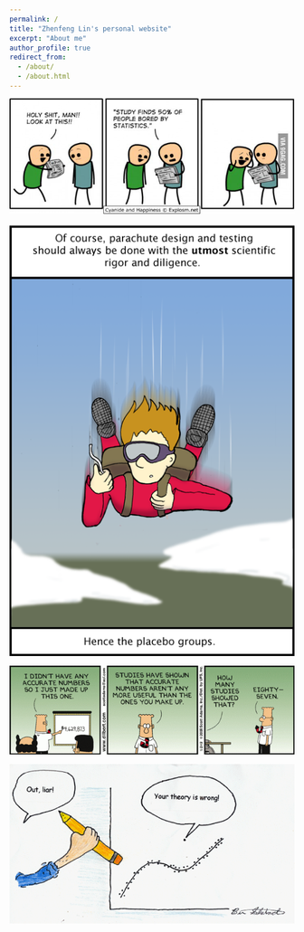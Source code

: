 ```yaml
---
permalink: /
title: "Zhenfeng Lin's personal website"
excerpt: "About me"
author_profile: true
redirect_from: 
  - /about/
  - /about.html
---
```


![Bored by statistics](/images/stat_cartoon/bored_by_statistics.jpg)

![Placebo](/images/stat_cartoon/placebo.png)

![Make up statistics](/images/stat_cartoon/make_up.gif)

![Outliers](/images/stat_cartoon/outlier.gif)
